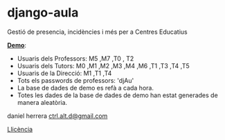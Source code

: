 django-aula
===========

Gestió de presencia, incidències i més per a Centres Educatius

**[Demo](http://djau.ctrlaltd.webfactional.com)**:


 * Usuaris dels Professors: M5 ,M7 ,T0 , T2 
 * Usuaris dels Tutors: M0 ,M1 ,M2 ,M3 ,M4 ,M6 ,T1 ,T3 ,T4 ,T5
 * Usuaris de la Direcció: M1 ,T1 ,T4
 * Tots els passwords de professors: 'djAu'
 * La base de dades de demo es refà a cada hora.
 * Totes les dades de la base de dades de demo han estat generades de manera aleatòria.
  

daniel herrera ctrl.alt.d@gmail.com

[Llicència](https://github.com/ctrl-alt-d/django-aula/blob/master/LICENSE)

